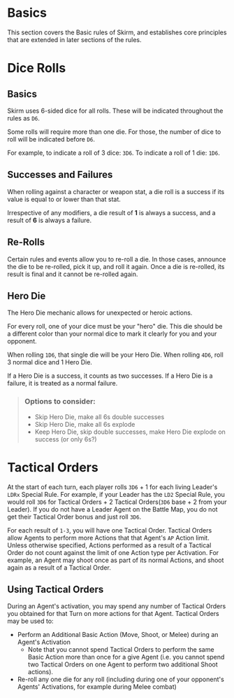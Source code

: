 # Basics

This section covers the Basic rules of Skirm, and establishes core principles that are extended in later sections of the rules.

# Dice Rolls

## Basics

Skirm uses 6-sided dice for all rolls. These will be indicated throughout the rules as `D6`.

Some rolls will require more than one die. For those, the number of dice to roll will be indicated before `D6`. 

For example, to indicate a roll of 3 dice: `3D6`. To indicate a roll of 1 die: `1D6`.

## Successes and Failures

When rolling against a character or weapon stat, a die roll is a success if its value is equal to or lower than that stat.

Irrespective of any modifiers, a die result of **1** is always a success, and a result of **6** is always a failure.

## Re-Rolls

Certain rules and events allow you to re-roll a die. In those cases, announce the die to be re-rolled, pick it up, and roll it again. Once a die is re-rolled, its result is final and it cannot be re-rolled again.

## Hero Die

The Hero Die mechanic allows for unexpected or heroic actions.

For every roll, one of your dice must be your "hero" die. This die should be a different color than your normal dice to mark it clearly for you and your opponent.

When rolling `1D6`, that single die will be your Hero Die. When rolling `4D6`, roll 3 normal dice and 1 Hero Die.

If a Hero Die is a success, it counts as two successes. If a Hero Die is a failure, it is treated as a normal failure.

> ### Options to consider:
> * Skip Hero Die, make all 6s double successes
> * Skip Hero Die, make all 6s explode
> * Keep Hero Die, skip double successes, make Hero Die explode on success (or only 6s?)

# Tactical Orders

At the start of each turn, each player rolls `3D6` + 1 for each living Leader's `LDRx` Special Rule. For example, if your Leader has the `LD2` Special Rule, you would roll `3D6` for Tactical Orders + 2 Tactical Orders(`3D6` base + 2 from your Leader). If you do not have a Leader Agent on the Battle Map, you do not get their Tactical Order bonus and just roll `3D6`.

For each result of `1-3`, you will have one Tactical Order. Tactical Orders allow Agents to perform more Actions that that Agent's `AP` Action limit. Unless otherwise specified, Actions performed as a result of a Tactical Order do not count against the limit of one Action type per Activation. For example, an Agent may shoot once as part of its normal Actions, and shoot again as a result of a Tactical Order.

## Using Tactical Orders

During an Agent's activation, you may spend any number of Tactical Orders you obtained for that Turn on more actions for that Agent. Tactical Orders may be used to:
* Perform an Additional Basic Action (Move, Shoot, or Melee) during an Agent's Activation
    * Note that you cannot spend Tactical Orders to perform the same Basic Action more than once for a give Agent (i.e. you cannot spend two Tactical Orders on one Agent to perform two additional Shoot actions).
* Re-roll any one die for any roll (including during one of your opponent's Agents' Activations, for example during Melee combat)